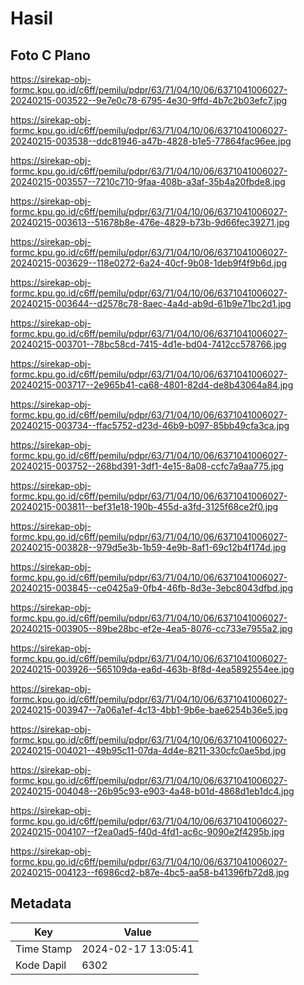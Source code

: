 # Hasil

## Foto C Plano

https://sirekap-obj-formc.kpu.go.id/c6ff/pemilu/pdpr/63/71/04/10/06/6371041006027-20240215-003522--9e7e0c78-6795-4e30-9ffd-4b7c2b03efc7.jpg

https://sirekap-obj-formc.kpu.go.id/c6ff/pemilu/pdpr/63/71/04/10/06/6371041006027-20240215-003538--ddc81946-a47b-4828-b1e5-77864fac96ee.jpg

https://sirekap-obj-formc.kpu.go.id/c6ff/pemilu/pdpr/63/71/04/10/06/6371041006027-20240215-003557--7210c710-9faa-408b-a3af-35b4a20fbde8.jpg

https://sirekap-obj-formc.kpu.go.id/c6ff/pemilu/pdpr/63/71/04/10/06/6371041006027-20240215-003613--51678b8e-476e-4829-b73b-9d66fec39271.jpg

https://sirekap-obj-formc.kpu.go.id/c6ff/pemilu/pdpr/63/71/04/10/06/6371041006027-20240215-003629--118e0272-6a24-40cf-9b08-1deb9f4f9b6d.jpg

https://sirekap-obj-formc.kpu.go.id/c6ff/pemilu/pdpr/63/71/04/10/06/6371041006027-20240215-003644--d2578c78-8aec-4a4d-ab9d-61b9e71bc2d1.jpg

https://sirekap-obj-formc.kpu.go.id/c6ff/pemilu/pdpr/63/71/04/10/06/6371041006027-20240215-003701--78bc58cd-7415-4d1e-bd04-7412cc578766.jpg

https://sirekap-obj-formc.kpu.go.id/c6ff/pemilu/pdpr/63/71/04/10/06/6371041006027-20240215-003717--2e965b41-ca68-4801-82d4-de8b43064a84.jpg

https://sirekap-obj-formc.kpu.go.id/c6ff/pemilu/pdpr/63/71/04/10/06/6371041006027-20240215-003734--ffac5752-d23d-46b9-b097-85bb49cfa3ca.jpg

https://sirekap-obj-formc.kpu.go.id/c6ff/pemilu/pdpr/63/71/04/10/06/6371041006027-20240215-003752--268bd391-3df1-4e15-8a08-ccfc7a9aa775.jpg

https://sirekap-obj-formc.kpu.go.id/c6ff/pemilu/pdpr/63/71/04/10/06/6371041006027-20240215-003811--bef31e18-190b-455d-a3fd-3125f68ce2f0.jpg

https://sirekap-obj-formc.kpu.go.id/c6ff/pemilu/pdpr/63/71/04/10/06/6371041006027-20240215-003828--979d5e3b-1b59-4e9b-8af1-69c12b4f174d.jpg

https://sirekap-obj-formc.kpu.go.id/c6ff/pemilu/pdpr/63/71/04/10/06/6371041006027-20240215-003845--ce0425a9-0fb4-46fb-8d3e-3ebc8043dfbd.jpg

https://sirekap-obj-formc.kpu.go.id/c6ff/pemilu/pdpr/63/71/04/10/06/6371041006027-20240215-003905--89be28bc-ef2e-4ea5-8076-cc733e7955a2.jpg

https://sirekap-obj-formc.kpu.go.id/c6ff/pemilu/pdpr/63/71/04/10/06/6371041006027-20240215-003926--565109da-ea6d-463b-8f8d-4ea5892554ee.jpg

https://sirekap-obj-formc.kpu.go.id/c6ff/pemilu/pdpr/63/71/04/10/06/6371041006027-20240215-003947--7a06a1ef-4c13-4bb1-9b6e-bae6254b36e5.jpg

https://sirekap-obj-formc.kpu.go.id/c6ff/pemilu/pdpr/63/71/04/10/06/6371041006027-20240215-004021--49b95c11-07da-4d4e-8211-330cfc0ae5bd.jpg

https://sirekap-obj-formc.kpu.go.id/c6ff/pemilu/pdpr/63/71/04/10/06/6371041006027-20240215-004048--26b95c93-e903-4a48-b01d-4868d1eb1dc4.jpg

https://sirekap-obj-formc.kpu.go.id/c6ff/pemilu/pdpr/63/71/04/10/06/6371041006027-20240215-004107--f2ea0ad5-f40d-4fd1-ac6c-9090e2f4295b.jpg

https://sirekap-obj-formc.kpu.go.id/c6ff/pemilu/pdpr/63/71/04/10/06/6371041006027-20240215-004123--f6986cd2-b87e-4bc5-aa58-b41396fb72d8.jpg


## Metadata

| Key        | Value               |
| ---------- | ------------------- |
| Time Stamp | 2024-02-17 13:05:41 |
| Kode Dapil | 6302                |



